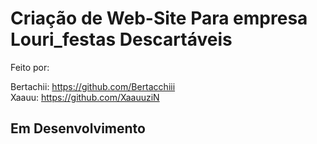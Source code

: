 <h1 class="title_rd">Criação de Web-Site Para empresa Louri_festas Descartáveis</h1>

<p class="text_rd">Feito por:

Bertachii: https://github.com/Bertacchiii<br>
Xaauu: https://github.com/XaauuziN
</p>

<h2 class="title_rd"> Em Desenvolvimento</h2>
